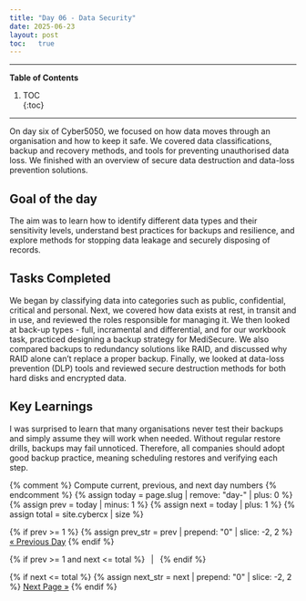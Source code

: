 ```yaml
---
title: "Day 06 - Data Security"
date: 2025-06-23
layout: post
toc:   true
---
```


---

**Table of Contents**
1. TOC  
{:toc}

---

On day six of Cyber5050, we focused on how data moves through an organisation and how to keep it safe. We covered data classifications, backup and recovery methods, and tools for preventing unauthorised data loss. We finished with an overview of secure data destruction and data-loss prevention solutions.


## Goal of the day
The aim was to learn how to identify different data types and their sensitivity levels, understand best practices for backups and resilience, and explore methods for stopping data leakage and securely disposing of records. 

## Tasks Completed

We began by classifying data into categories such as public, confidential, critical and personal. Next, we covered how data exists at rest, in transit and in use, and reviewed the roles responsible for managing it. We then looked at back-up types - full, incramental and differential, and for our workbook task, practiced designing a backup strategy for MediSecure. We also compared backups to redundancy solutions like RAID, and discussed why RAID alone can’t replace a proper backup. Finally, we looked at data-loss prevention (DLP) tools and reviewed secure destruction methods for both hard disks and encrypted data.

## Key Learnings

I was surprised to learn that many organisations never test their backups and simply assume they will work when needed. Without regular restore drills, backups may fail unnoticed. Therefore, all companies should adopt good backup practice, meaning scheduling restores and verifying each step.

{% comment %}
  Compute current, previous, and next day numbers
{% endcomment %}
{% assign today = page.slug | remove: "day-" | plus: 0 %}
{% assign prev  = today | minus: 1 %}
{% assign next  = today | plus: 1 %}
{% assign total = site.cybercx | size %}

<nav class="day-nav">
  {% if prev >= 1 %}
    {% assign prev_str = prev | prepend: "0" | slice: -2, 2 %}
    <a href="/cybercx/day-{{ prev_str }}/">« Previous Day</a>
  {% endif %}

  {% if prev >= 1 and next <= total %}
    &ensp;|&ensp;
  {% endif %}

  {% if next <= total %}
    {% assign next_str = next | prepend: "0" | slice: -2, 2 %}
    <a href="/cybercx/day-{{ next_str }}/">Next Page »</a>
  {% endif %}
</nav>